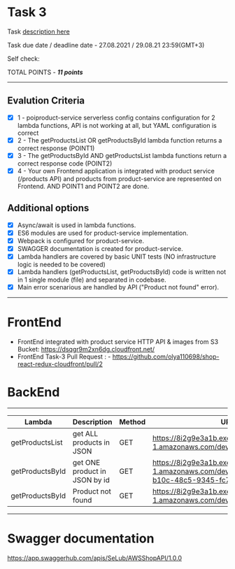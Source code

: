 # **Task 3**

Task [description here](https://github.com/EPAM-JS-Competency-center/cloud-development-course-initial/blob/main/task3-product-magamanent-api/task.md)

Task due date / deadline date - 27.08.2021 / 29.08.21 23:59(GMT+3)

Self check:

TOTAL POINTS - _**11 points**_

---

## **Evalution Criteria**

- [x] 1 - poiproduct-service serverless config contains configuration for 2 lambda functions, API is not working at all, but YAML configuration is correct
- [x] 2 - The getProductsList OR getProductsById lambda function returns a correct response (POINT1)
- [x] 3 - The getProductsById AND getProductsList lambda functions return a correct response code (POINT2)
- [x] 4 - Your own Frontend application is integrated with product service (/products API) and products from product-service are represented on Frontend. AND POINT1 and POINT2 are done.

## **Additional options**

- [x] Async/await is used in lambda functions.
- [x] ES6 modules are used for product-service implementation.
- [x] Webpack is configured for product-service.
- [x] SWAGGER documentation is created for product-service.
- [x] Lambda handlers are covered by basic UNIT tests (NO infrastructure logic is needed to be covered)
- [x] Lambda handlers (getProductsList, getProductsById) code is written not in 1 single module (file) and separated in codebase.
- [x] Main error scenarious are handled by API ("Product not found" error).

---

# **FrontEnd**

- FrontEnd integrated with product service HTTP API & images from S3 Bucket: https://dsqgr9m2xn6dg.cloudfront.net/
- FrontEnd Task-3 Pull Request : - https://github.com/olya110698/shop-react-redux-cloudfront/pull/2

# **BackEnd**

---

| Lambda          | Description                   | Method | URL                                                                                                      |
| --------------- | ----------------------------- | ------ | -------------------------------------------------------------------------------------------------------- |
| getProductsList | get ALL products in JSON      | GET    | https://8i2g9e3a1b.execute-api.eu-west-1.amazonaws.com/dev/products                                      |
| getProductsById | get ONE product in JSON by id | GET    | https://8i2g9e3a1b.execute-api.eu-west-1.amazonaws.com/dev/products/7567ec4b-b10c-48c5-9345-fc73c48a80a4 |
| getProductsById | Product not found             | GET    | https://8i2g9e3a1b.execute-api.eu-west-1.amazonaws.com/dev/products/777                                  |

---

# **Swagger documentation**

https://app.swaggerhub.com/apis/SeLub/AWSShopAPI/1.0.0
